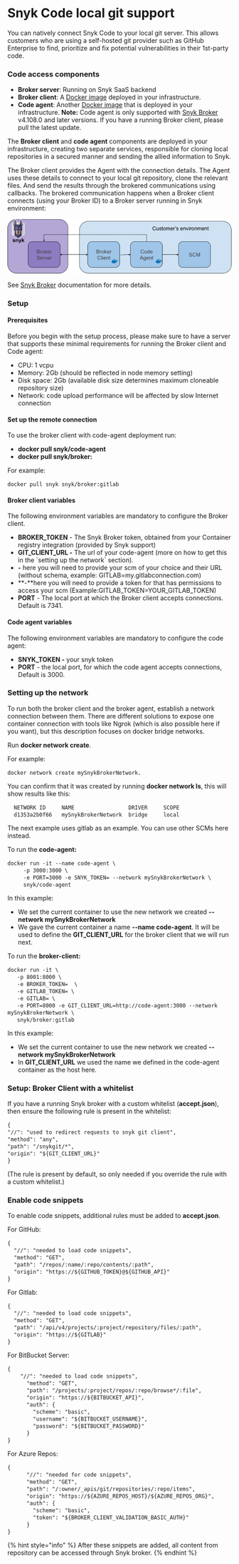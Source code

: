 # Snyk Code local git support

You can natively connect Snyk Code to your local git server. This allows customers who are using a self-hosted git provider such as GitHub Enterprise to find, prioritize and fix potential vulnerabilities in their 1st-party code.

### Code access components

* **Broker server**: Running on Snyk SaaS backend
* **Broker client**: A [Docker image](https://hub.docker.com/r/snyk/broker/) deployed in your infrastructure.
* **Code agent**: Another [Docker image](https://hub.docker.com/r/snyk/code-agent/) that is deployed in your infrastructure. **Note:** Code agent is only supported with [Snyk Broker](https://support.snyk.io/hc/en-us/sections/360001138138-Snyk-Broker) v4.108.0 and later versions. If you have a running Broker client, please pull the latest update.

The **Broker client** and **code agent** components are deployed in your infrastructure, creating two separate services, responsible for cloning local repositories in a secured manner and sending the allied information to Snyk.

The Broker client provides the Agent with the connection details. The Agent uses these details to connect to your local git repository, clone the relevant files. And send the results through the brokered communications using callbacks. The brokered communication happens when a Broker client connects \(using your Broker ID\) to a Broker server running in Snyk environment:

![](../.gitbook/assets/local-git.png)

See [Snyk Broker](https://docs.snyk.io/integrations/snyk-broker/broker-introduction) documentation for more details.

### Setup

#### Prerequisites

Before you begin with the setup process, please make sure to have a server that supports these minimal requirements for running the Broker client and Code agent:

* CPU:  1 vcpu
* Memory:  2Gb \(should be reflected in node memory setting\)
* Disk space: 2Gb \(available disk size determines maximum cloneable repository size\)
* Network: code upload performance will be affected by slow Internet connection

#### Set up the remote connection

To use the broker client with code-agent deployment run:

* **docker pull snyk/code-agent**
* **docker pull snyk/broker:** 

For example:

```text
docker pull snyk snyk/broker:gitlab
```

#### Broker client variables

The following environment variables are mandatory to configure the Broker client.

* **BROKER\_TOKEN** - The Snyk Broker token, obtained from your Container registry integration \(provided by Snyk support\)
* **GIT\_CLIENT\_URL -** The url of your code-agent \(more on how to get this in the \`setting up the network\` section\).
* **-** here you will need to provide your scm of your choice and their URL \(without schema, example: GITLAB=my.gitlabconnection.com\)
* **-**here you will need to provide a token for that has permissions to access your scm \(Example:GITLAB\_TOKEN=YOUR\_GITLAB\_TOKEN\)
* **PORT** - The local port at which the Broker client accepts connections. Default is 7341.

#### Code agent variables

The following environment variables are mandatory to configure the code agent:

* **SNYK\_TOKEN -**  your snyk token
* **PORT** - the local port, for which the code agent accepts connections, Default is 3000.

### Setting up the network

To run both the broker client and the broker agent, establish a network connection between them. There are different solutions to expose one container connection with tools like Ngrok \(which is also possible here if you want\), but this description focuses on docker bridge networks.

Run **docker network create**.

For example:

```text
docker network create mySnykBrokerNetwork.
```

You can confirm that it was created by running **docker network ls**, this will show results like this:

```text
  NETWORK ID     NAME                 DRIVER     SCOPE
  d1353a2b0f66   mySnykBrokerNetwork  bridge     local
```

The next example uses gitlab as an example. You can use other SCMs here instead.

To run the **code-agent:**

```text
docker run -it --name code-agent \
     -p 3000:3000 \
     -e PORT=3000 -e SNYK_TOKEN= --network mySnykBrokerNetwork \ 
     snyk/code-agent
```

In this example:

* We set the current container to use the new network we created **--network mySnykBrokerNetwork**
* We gave the current container a name  **--name code-agent**. It will be used to define the **GIT\_CLIENT\_URL** for the broker client that we will run next.

To run the **broker-client:**

```text
docker run -it \
   -p 8001:8000 \
   -e BROKER_TOKEN=  \
   -e GITLAB_TOKEN= \
   -e GITLAB= \
   -e PORT=8000 -e GIT_CLIENT_URL=http://code-agent:3000 --network mySnykBrokerNetwork \
   snyk/broker:gitlab
```

In this example:

* We set the current container to use the new network we created **--network mySnykBrokerNetwork** 
* In **GIT\_CLIENT\_URL**  we used the name we defined in the code-agent container as the host here.

### Setup: Broker Client with a whitelist

If you have a running Snyk broker with a custom whitelist \(**accept.json**\), then ensure the following rule is present in the whitelist:

```text
{
"//": "used to redirect requests to snyk git client",
"method": "any",
"path": "/snykgit/*",
"origin": "${GIT_CLIENT_URL}"
}
```

\(The rule is present by default, so only needed if you override the rule with a custom whitelist.\)

### Enable code snippets

To enable code snippets, additional rules must be added to **accept.json**.

For GitHub:

```text
{
  "//": "needed to load code snippets",
  "method": "GET",
  "path": "/repos/:name/:repo/contents/:path",
  "origin": "https://${GITHUB_TOKEN}@${GITHUB_API}"
}
```

For Gitlab:

```text
{
  "//": "needed to load code snippets",
  "method": "GET",
  "path": "/api/v4/projects/:project/repository/files/:path",
  "origin": "https://${GITLAB}"
}
```

For BitBucket Server:

```text
{
    "//": "needed to load code snippets",
      "method": "GET",
      "path": "/projects/:project/repos/:repo/browse*/:file",
      "origin": "https://${BITBUCKET_API}",
      "auth": {
        "scheme": "basic",
        "username": "${BITBUCKET_USERNAME}",
        "password": "${BITBUCKET_PASSWORD}"
      }
}
```

For Azure Repos:

```text
{
      "//": "needed for code snippets",
      "method": "GET",
      "path": "/:owner/_apis/git/repositories/:repo/items",
      "origin": "https://${AZURE_REPOS_HOST}/${AZURE_REPOS_ORG}",
      "auth": {
        "scheme": "basic",
        "token": "${BROKER_CLIENT_VALIDATION_BASIC_AUTH}"
      }
}
```

{% hint style="info" %}
After these snippets are added, all content from repository can be accessed through Snyk broker.
{% endhint %}

